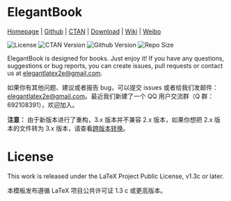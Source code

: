 <!-- Author : Dongsheng Deng & Liam Huang-->
<!-- Program Email: elegantlatex2e@gmail.com -->

# ElegantBook

[Homepage](https://elegantlatex.org/) | [Github](https://github.com/ElegantLaTeX/ElegantBook) | [CTAN](https://ctan.org/pkg/elegantbook) | [Download](https://github.com/ElegantLaTeX/ElegantBook/releases) | [Wiki](https://github.com/ElegantLaTeX/ElegantBook/wiki) | [Weibo](https://weibo.com/elegantlatex)

![License](https://img.shields.io/ctan/l/elegantbook.svg)
![CTAN Version](https://img.shields.io/ctan/v/elegantbook.svg)
![Github Version](https://img.shields.io/github/release/ElegantLaTeX/ElegantBook.svg)
![Repo Size](https://img.shields.io/github/repo-size/ElegantLaTeX/ElegantBook.svg)

ElegantBook is designed for books. Just enjoy it! If you have any questions, suggestions or bug reports, you can create issues, pull requests or contact us at elegantlatex2e@gmail.com.

如果你有其他问题、建议或者报告 bug，可以提交 issues 或者给我们发邮件：elegantlatex2e@gmail.com。最近我们新建了一个 QQ 用户交流群（Q 群：692108391），欢迎加入。

**注意：** 由于新版本进行了重构，3.x 版本并不兼容 2.x 版本，如果你想把 2.x 版本的文件转为 3.x 版本，请查看[跨版本转换](https://github.com/ElegantLaTeX/ElegantBook/wiki/convert)。

# License

This work is released under the LaTeX Project Public License, v1.3c or later. 

本模板发布遵循 LaTeX 项目公共许可证 1.3 c 或更高版本。
